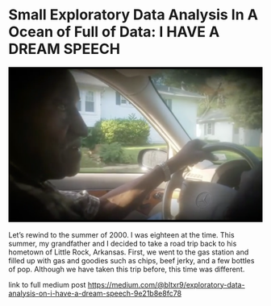 
<h1>Small Exploratory Data Analysis In A Ocean of Full of Data: I HAVE A DREAM SPEECH</h1>

![](grandfather.png)

Let’s rewind to the summer of 2000. I was eighteen at the time. This summer, my grandfather and I decided to take a road trip back to his hometown of Little Rock, Arkansas. First, we went to the gas station and filled up with gas and goodies such as chips, beef jerky, and a few bottles of pop. Although we have taken this trip before, this time was different.


link to full medium post https://medium.com/@bltxr9/exploratory-data-analysis-on-i-have-a-dream-speech-9e21b8e8fc78
